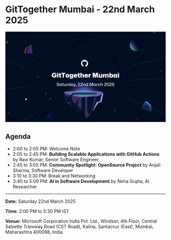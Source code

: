 # GitTogether Mumbai - 22nd March 2025

![March 2025 Event](/assets/2025-03-22.jpg)

## Agenda

- 2:00 to 2:05 PM: Welcome Note
- 2:05 to 2:45 PM: **Building Scalable Applications with GitHub Actions** by Ravi Kumar, Senior Software Engineer
- 2:45 to 3:05 PM: **Community Spotlight: OpenSource Project** by Anjali Sharma, Software Developer
- 3:10 to 3:30 PM: Break and Networking
- 3:40 to 5:00 PM: **AI in Software Development** by Neha Gupta, AI Researcher

-----------

**Date:** Saturday 22nd March 2025

**Time:** 2:00 PM to 5:30 PM IST

**Venue:** Microsoft Corporation India Pvt. Ltd., Windsor, 4th Floor, Central Salsette Tramway Road (CST Road), Kalina, Santacruz (East), Mumbai, Maharashtra 400098, India.
